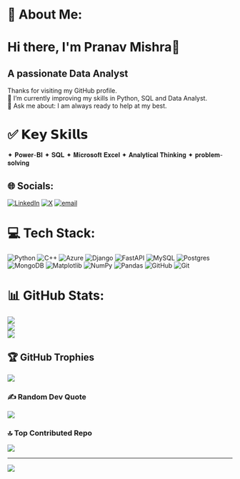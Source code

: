# 💫 About Me:
# Hi there, I'm Pranav Mishra👋
## A passionate Data Analyst
Thanks for visiting my GitHub profile.<br>🌱 I’m currently improving my skills in Python, SQL and Data Analyst.<br>💬 Ask me about: I am always ready to help at my best.<br>

# ✅ 𝗞𝗲𝘆 𝗦𝗸𝗶𝗹𝗹𝘀
✦ 𝐏𝐨𝐰𝐞𝐫-𝐁𝐈 ✦ 𝐒𝐐𝐋 ✦ 𝐌𝐢𝐜𝐫𝐨𝐬𝐨𝐟𝐭 𝐄𝐱𝐜𝐞𝐥 ✦ 𝐀𝐧𝐚𝐥𝐲𝐭𝐢𝐜𝐚𝐥 𝐓𝐡𝐢𝐧𝐤𝐢𝐧𝐠 ✦ 𝐩𝐫𝐨𝐛𝐥𝐞𝐦-𝐬𝐨𝐥𝐯𝐢𝐧𝐠 

## 🌐 Socials:
[![LinkedIn](https://img.shields.io/badge/LinkedIn-%230077B5.svg?logo=linkedin&logoColor=white)](https://linkedin.com/in/pranavm40) [![X](https://img.shields.io/badge/X-black.svg?logo=X&logoColor=white)](https://x.com/pranavM2711) [![email](https://img.shields.io/badge/Email-D14836?logo=gmail&logoColor=white)](mailto:pranav2000mishra@gmail.com) 

# 💻 Tech Stack:
![Python](https://img.shields.io/badge/python-3670A0?style=for-the-badge&logo=python&logoColor=ffdd54) ![C++](https://img.shields.io/badge/c++-%2300599C.svg?style=for-the-badge&logo=c%2B%2B&logoColor=white) ![Azure](https://img.shields.io/badge/azure-%230072C6.svg?style=for-the-badge&logo=microsoftazure&logoColor=white) ![Django](https://img.shields.io/badge/django-%23092E20.svg?style=for-the-badge&logo=django&logoColor=white) ![FastAPI](https://img.shields.io/badge/FastAPI-005571?style=for-the-badge&logo=fastapi) ![MySQL](https://img.shields.io/badge/mysql-4479A1.svg?style=for-the-badge&logo=mysql&logoColor=white) ![Postgres](https://img.shields.io/badge/postgres-%23316192.svg?style=for-the-badge&logo=postgresql&logoColor=white) ![MongoDB](https://img.shields.io/badge/MongoDB-%234ea94b.svg?style=for-the-badge&logo=mongodb&logoColor=white) ![Matplotlib](https://img.shields.io/badge/Matplotlib-%23ffffff.svg?style=for-the-badge&logo=Matplotlib&logoColor=black) ![NumPy](https://img.shields.io/badge/numpy-%23013243.svg?style=for-the-badge&logo=numpy&logoColor=white) ![Pandas](https://img.shields.io/badge/pandas-%23150458.svg?style=for-the-badge&logo=pandas&logoColor=white) ![GitHub](https://img.shields.io/badge/github-%23121011.svg?style=for-the-badge&logo=github&logoColor=white) ![Git](https://img.shields.io/badge/git-%23F05033.svg?style=for-the-badge&logo=git&logoColor=white)
# 📊 GitHub Stats:
![](https://github-readme-stats.vercel.app/api?username=PRANAV40&theme=dark&hide_border=false&include_all_commits=false&count_private=false)<br/>
![](https://github-readme-streak-stats.herokuapp.com/?user=PRANAV40&theme=dark&hide_border=false)<br/>
![](https://github-readme-stats.vercel.app/api/top-langs/?username=PRANAV40&theme=dark&hide_border=false&include_all_commits=false&count_private=false&layout=compact)

## 🏆 GitHub Trophies
![](https://github-profile-trophy.vercel.app/?username=PRANAV40&theme=radical&no-frame=false&no-bg=true&margin-w=4)

### ✍️ Random Dev Quote
![](https://quotes-github-readme.vercel.app/api?type=horizontal&theme=radical)

### 🔝 Top Contributed Repo
![](https://github-contributor-stats.vercel.app/api?username=PRANAV40&limit=5&theme=dark&combine_all_yearly_contributions=true)

---
[![](https://visitcount.itsvg.in/api?id=PRANAV40&icon=0&color=0)](https://visitcount.itsvg.in)

<!-- Proudly created with GPRM ( https://gprm.itsvg.in ) -->
